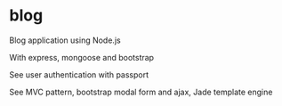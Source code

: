 # blog

Blog application using Node.js

With express, mongoose and bootstrap

See user authentication with passport

See MVC pattern, bootstrap modal form and ajax, Jade template engine
